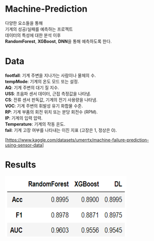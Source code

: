 # Machine-Prediction

다양한 요소들을 통해<br/>
기계의 성공/실패를 예측하는 프로젝트<br/>
데이터의 특성에 대한 분석 이후<br/>
**RandomForest**, **XGBoost**, **DNN**을 통해 예측하도록 한다.<br/> 

# Data

**footfall**: 기계 주변을 지나가는 사람이나 물체의 수.<br/>
**tempMode**: 기계의 온도 모드 또는 설정.<br/>
**AQ**: 기계 주변의 대기 질 지수.<br/>
**USS**: 초음파 센서 데이터, 근접 측정값을 나타냄.<br/>
**CS**: 전류 센서 판독값, 기계의 전기 사용량을 나타냄.<br/>
**VOC**: 기계 주변의 휘발성 유기 화합물 수준.<br/>
**RP**: 기계 부품의 회전 위치 또는 분당 회전수 (RPM).<br/>
**IP**: 기계의 입력 압력.<br/>
**Temperature**: 기계의 작동 온도.<br/>
**fail**: 기계 고장 여부를 나타내는 이진 지표 (고장은 1, 정상은 0).<br/>

[https://www.kaggle.com/datasets/umerrtx/machine-failure-prediction-using-sensor-data]<br/>

# Results
<img src='./images/Results.png' width="400" height="200"/>
